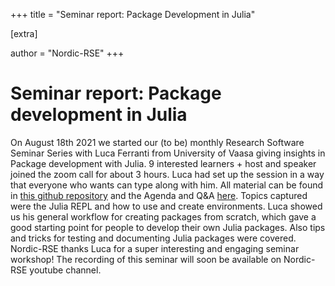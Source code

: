 +++
title = "Seminar report: Package Development in Julia"

[extra]

author = "Nordic-RSE" 
+++

# Seminar report: Package development in Julia

On August 18th 2021 we started our (to be) monthly Research Software Seminar Series with Luca Ferranti from University of Vaasa giving insights in Package development with Julia.
9 interested learners + host and speaker joined the zoom call for about 3 hours. Luca had set up the session in a way that everyone who wants can type along with him. All material can be found in [this github repository](https://github.com/lucaferranti/juliaPackageDevelopment/) and the Agenda and Q&A [here](https://hackmd.io/@nordic-rse/package-development-julia).
Topics captured were the Julia REPL and how to use and create environments. Luca showed us his general workflow for creating packages from scratch, which gave a good starting point for people to develop their own Julia packages.
Also tips and tricks for testing and documenting Julia packages were covered.
Nordic-RSE thanks Luca for a super interesting and engaging seminar workshop!
The recording of this seminar will soon be available on Nordic-RSE youtube channel.
